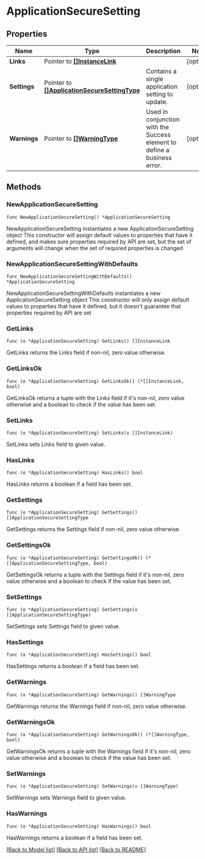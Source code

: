 # ApplicationSecureSetting

## Properties

Name | Type | Description | Notes
------------ | ------------- | ------------- | -------------
**Links** | Pointer to [**[]InstanceLink**](InstanceLink.md) |  | [optional] 
**Settings** | Pointer to [**[]ApplicationSecureSettingType**](ApplicationSecureSettingType.md) | Contains a single application setting to update. | [optional] 
**Warnings** | Pointer to [**[]WarningType**](WarningType.md) | Used in conjunction with the Success element to define a business error. | [optional] 

## Methods

### NewApplicationSecureSetting

`func NewApplicationSecureSetting() *ApplicationSecureSetting`

NewApplicationSecureSetting instantiates a new ApplicationSecureSetting object
This constructor will assign default values to properties that have it defined,
and makes sure properties required by API are set, but the set of arguments
will change when the set of required properties is changed

### NewApplicationSecureSettingWithDefaults

`func NewApplicationSecureSettingWithDefaults() *ApplicationSecureSetting`

NewApplicationSecureSettingWithDefaults instantiates a new ApplicationSecureSetting object
This constructor will only assign default values to properties that have it defined,
but it doesn't guarantee that properties required by API are set

### GetLinks

`func (o *ApplicationSecureSetting) GetLinks() []InstanceLink`

GetLinks returns the Links field if non-nil, zero value otherwise.

### GetLinksOk

`func (o *ApplicationSecureSetting) GetLinksOk() (*[]InstanceLink, bool)`

GetLinksOk returns a tuple with the Links field if it's non-nil, zero value otherwise
and a boolean to check if the value has been set.

### SetLinks

`func (o *ApplicationSecureSetting) SetLinks(v []InstanceLink)`

SetLinks sets Links field to given value.

### HasLinks

`func (o *ApplicationSecureSetting) HasLinks() bool`

HasLinks returns a boolean if a field has been set.

### GetSettings

`func (o *ApplicationSecureSetting) GetSettings() []ApplicationSecureSettingType`

GetSettings returns the Settings field if non-nil, zero value otherwise.

### GetSettingsOk

`func (o *ApplicationSecureSetting) GetSettingsOk() (*[]ApplicationSecureSettingType, bool)`

GetSettingsOk returns a tuple with the Settings field if it's non-nil, zero value otherwise
and a boolean to check if the value has been set.

### SetSettings

`func (o *ApplicationSecureSetting) SetSettings(v []ApplicationSecureSettingType)`

SetSettings sets Settings field to given value.

### HasSettings

`func (o *ApplicationSecureSetting) HasSettings() bool`

HasSettings returns a boolean if a field has been set.

### GetWarnings

`func (o *ApplicationSecureSetting) GetWarnings() []WarningType`

GetWarnings returns the Warnings field if non-nil, zero value otherwise.

### GetWarningsOk

`func (o *ApplicationSecureSetting) GetWarningsOk() (*[]WarningType, bool)`

GetWarningsOk returns a tuple with the Warnings field if it's non-nil, zero value otherwise
and a boolean to check if the value has been set.

### SetWarnings

`func (o *ApplicationSecureSetting) SetWarnings(v []WarningType)`

SetWarnings sets Warnings field to given value.

### HasWarnings

`func (o *ApplicationSecureSetting) HasWarnings() bool`

HasWarnings returns a boolean if a field has been set.


[[Back to Model list]](../README.md#documentation-for-models) [[Back to API list]](../README.md#documentation-for-api-endpoints) [[Back to README]](../README.md)


